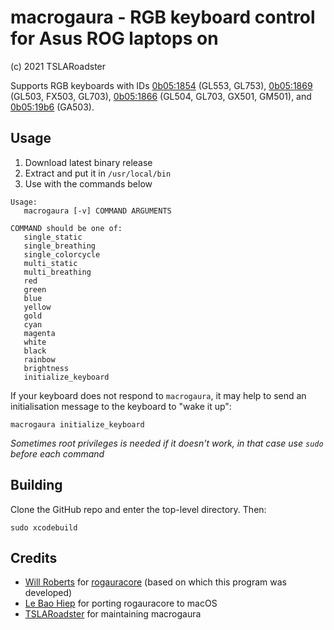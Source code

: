 # macrogaura - RGB keyboard control for Asus ROG laptops on 

(c) 2021 TSLARoadster

Supports RGB keyboards with IDs
[0b05:1854](https://linux-hardware.org/index.php?id=usb:0b05-1854)
(GL553, GL753),
[0b05:1869](https://linux-hardware.org/index.php?id=usb:0b05-1869)
(GL503, FX503, GL703), [0b05:1866](https://linux-hardware.org/index.php?id=usb:0b05-1866) (GL504, GL703, GX501, GM501), and [0b05:19b6](https://linux-hardware.org/index.php?id=usb:0b05-19b6) (GA503).

## Usage

1. Download latest binary release
2. Extract and put it in `/usr/local/bin`
3. Use with the commands below

```
Usage:
   macrogaura [-v] COMMAND ARGUMENTS

COMMAND should be one of:
   single_static
   single_breathing
   single_colorcycle
   multi_static
   multi_breathing
   red
   green
   blue
   yellow
   gold
   cyan
   magenta
   white
   black
   rainbow
   brightness
   initialize_keyboard
```

If your keyboard does not respond to `macrogaura`, it may help to
send an initialisation message to the keyboard to "wake it up":

```
macrogaura initialize_keyboard
```

*Sometimes root privileges is needed if it doesn't work, in that case use `sudo` before each command*

## Building

Clone the GitHub repo and enter the top-level directory.  Then:

```
sudo xcodebuild
```

## Credits
- [Will Roberts](https://github.com/wroberts) for [rogauracore](https://github.com/wroberts/rogauracore) (based on which this program was developed)
- [Le Bao Hiep](https://github.com/hieplpvip) for porting rogauracore to macOS
- [TSLARoadster](https://github.com/TSLARoadster) for maintaining macrogaura
